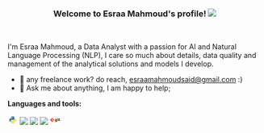 


<h3 align="center">
  Welcome to Esraa Mahmoud's profile!
  <img src="https://media.giphy.com/media/hvRJCLFzcasrR4ia7z/giphy.gif" width="28">
</h3>

<!-- Typing SVG by DenverCoder1 - https://github.com/DenverCoder1/readme-typing-svg -->
<p align="center">

</p> 


<br />

I'm Esraa Mahmoud, a Data Analyst with a passion for AI and Natural Language Processing (NLP), I care so much about details, data quality and management of the analytical solutions and models I develop.


  
- 💼 any freelance work? do reach, [esraamahmoudsaid@gmail.com](esraamahmoudsaid@gmail.com) :)
- 💬 Ask me about anything, I am happy to help;

**Languages and tools:**  

<code><img height="20" src="https://raw.githubusercontent.com/github/explore/80688e429a7d4ef2fca1e82350fe8e3517d3494d/topics/python/python.png"></code>
<code><img height="20" src="https://www.vectorlogo.zone/logos/sas/sas-ar21.svg"></code>
<code><img height="20" src="https://zeevector.com/wp-content/uploads/IBM-Watson-Logo-VECTOR.png"></code>
<code><img height="20" src="https://encrypted-tbn0.gstatic.com/images?q=tbn:ANd9GcQ75eWrjfKndLj05gYgevk1oZC2S1o0CVNnkNxwZydIfGMASmJovJqrMyFM0rgDnt9ApjE&usqp=CAU"></code>
<code><img height="20" src="https://raw.githubusercontent.com/github/explore/80688e429a7d4ef2fca1e82350fe8e3517d3494d/topics/git/git.png"></code>







